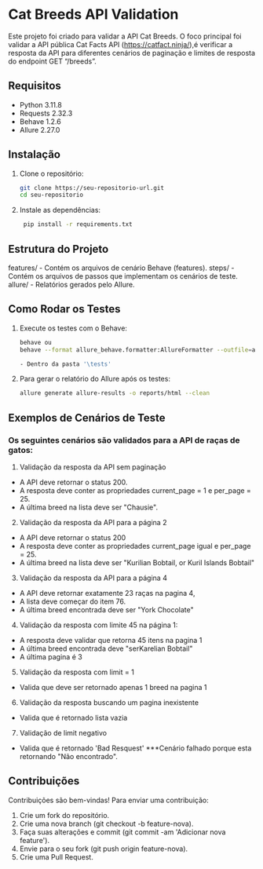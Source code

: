 # Cat Breeds API Validation

Este projeto foi criado para validar a API  Cat Breeds.
O foco principal foi validar a API pública Cat Facts API (https://catfact.ninja/),é verificar a resposta da API para diferentes cenários de paginação e limites de resposta do endpoint GET “/breeds”.

## Requisitos

- Python 3.11.8
- Requests 2.32.3
- Behave 1.2.6
- Allure 2.27.0

## Instalação

1. Clone o repositório:
   ```bash
   git clone https://seu-repositorio-url.git
   cd seu-repositorio

2. Instale as dependências:
   ```bash
    pip install -r requirements.txt


## Estrutura do Projeto

features/ - Contém os arquivos de cenário Behave (features).
steps/ - Contém os arquivos de passos que implementam os cenários de teste.
allure/ - Relatórios gerados pelo Allure.

## Como Rodar os Testes

1. Execute os testes com o Behave:

    ```bash
    behave ou 
    behave --format allure_behave.formatter:AllureFormatter --outfile=allure-results

    - Dentro da pasta '\tests'

2. Para gerar o relatório do Allure após os testes:

    ```bash
    allure generate allure-results -o reports/html --clean


## Exemplos de Cenários de Teste

### Os seguintes cenários são validados para a API de raças de gatos:

1. Validação da resposta da API sem paginação

* A API deve retornar o status 200.
* A resposta deve conter as propriedades current_page = 1 e per_page = 25.
* A última breed na lista deve ser "Chausie".    

2. Validação da resposta da API para a página 2

* A API deve retornar o status 200
* A resposta deve conter as propriedades current_page igual e per_page = 25.
* A última breed na lista deve ser "Kurilian Bobtail, or Kuril Islands Bobtail"

3. Validação da resposta da API para a página 4

* A API deve retornar exatamente 23 raças na pagina 4,
* A lista deve começar do item 76.
* A última breed encontrada deve ser "York Chocolate"

4. Validação da resposta com limite 45 na página 1:

* A resposta deve validar que retorna 45 itens na pagina 1
* A última breed encontrada deve "serKarelian Bobtail"
* A última pagina é 3

5. Validação da resposta com limit = 1

* Valida que deve ser retornado apenas 1 breed na pagina 1

6. Validação da resposta buscando um pagina inexistente

* Valida que é retornado lista vazia

7. Validação de limit negativo 

* Valida que é retornado 'Bad Resquest' 
***Cenário falhado porque esta retornando "Não encontrado". 

## Contribuições

Contribuições são bem-vindas! Para enviar uma contribuição:

1. Crie um fork do repositório.
2. Crie uma nova branch (git checkout -b feature-nova).
3. Faça suas alterações e commit (git commit -am 'Adicionar nova feature').
4. Envie para o seu fork (git push origin feature-nova).
5. Crie uma Pull Request.

